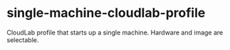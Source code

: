 # single-machine-cloudlab-profile
CloudLab profile that starts up a single machine. Hardware and image are selectable.
